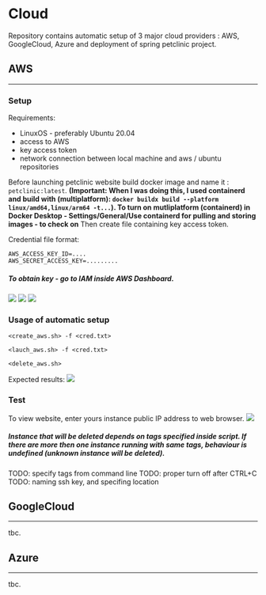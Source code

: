 # Cloud
Repository contains automatic setup of 3 major cloud providers : AWS, GoogleCloud, Azure and deployment of spring petclinic project. 

## AWS
---------------------------------
### Setup
Requirements:
- LinuxOS - preferably Ubuntu 20.04
- access to AWS
- key access token
- network connection between local machine and aws / ubuntu repositories

Before launching petclinic website build docker image and name it : `petclinic:latest`. **(Important: When I was doing this, I used containerd and build with (multiplatform): `docker buildx build --platform linux/amd64,linux/arm64 -t...`). To turn on mutliplatform (containerd) in Docker Desktop - Settings/General/Use containerd for pulling and storing images - to check on** 
Then create file containing key access token.


Credential file format:
```
AWS_ACCESS_KEY_ID=....
AWS_SECRET_ACCESS_KEY=.........
```

##### To obtain key - go to IAM inside AWS Dashboard.
![](/doc/images/aws/key1.png|width=500)
![](/doc/images/aws/key2.png|width=500)
![](/doc/images/aws/key3.png|width=500)

### Usage of automatic setup
```
<create_aws.sh> -f <cred.txt>
```
```
<lauch_aws.sh> -f <cred.txt>
```
```
<delete_aws.sh>
```

Expected results:
![](/doc/images/aws/result.png|width=500)


### Test
To view website, enter yours instance public IP address to web browser.
![](/doc/images/aws/web.png|width=700)


##### Instance that will be deleted depends on tags specified inside script. If there are more then one instance running with same tags, behaviour is undefined (unknown instance will be deleted).
TODO: specify tags from command line
TODO: proper turn off after CTRL+C
TODO: naming ssh key, and specifing location

## GoogleCloud
-----------------------
tbc.

## Azure
-----------------------
tbc.
